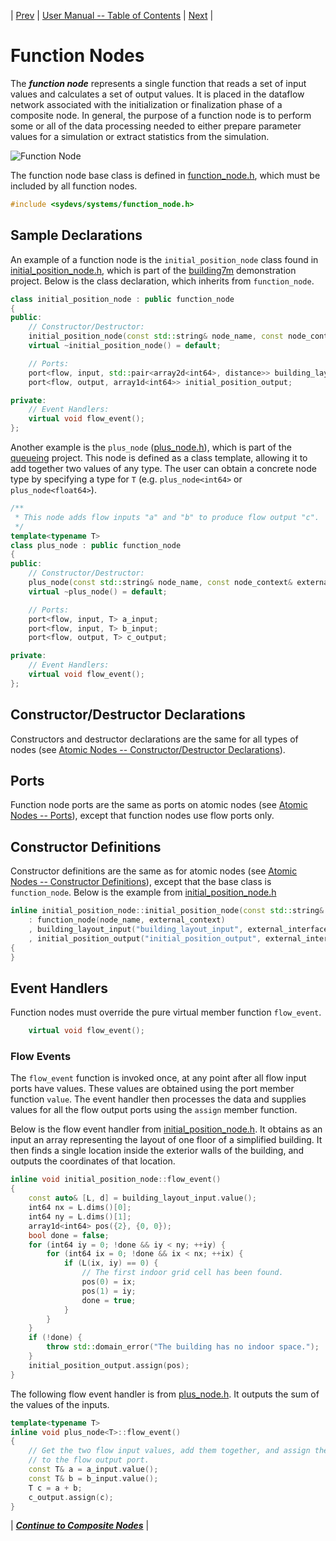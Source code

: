 | [Prev](atomic_nodes.html) | [User Manual -- Table of Contents](index.html) | [Next](composite_nodes.html) |
# Function Nodes

The ***function node*** represents a single function that reads a set of input values and calculates a set of output values. It is placed in the dataflow network associated with the initialization or finalization phase of a composite node. In general, the purpose of a function node is to perform some or all of the data processing needed to either prepare parameter values for a simulation or extract statistics from the simulation.

![Function Node](../doc/images/sydevs_function_node.png "SyDEVS function node")

The function node base class is defined in [function_node.h](https://github.com/Autodesk/sydevs/blob/master/src/sydevs/systems/function_node.h), which must be included by all function nodes.

```cpp
#include <sydevs/systems/function_node.h>
```

## Sample Declarations

An example of a function node is the `initial_position_node` class found in [initial_position_node.h](https://github.com/Autodesk/sydevs/blob/master/src/examples/demo/building7m/initial_position_node.h), which is part of the [building7m](https://github.com/Autodesk/sydevs/tree/master/src/examples/demo/building7m) demonstration project. Below is the class declaration, which inherits from `function_node`.

```cpp
class initial_position_node : public function_node
{
public:
    // Constructor/Destructor:
    initial_position_node(const std::string& node_name, const node_context& external_context);
    virtual ~initial_position_node() = default;

    // Ports:
    port<flow, input, std::pair<array2d<int64>, distance>> building_layout_input;
    port<flow, output, array1d<int64>> initial_position_output;

private:
    // Event Handlers:
    virtual void flow_event();
};
```

Another example is the `plus_node` ([plus_node.h](https://github.com/Autodesk/sydevs/blob/master/src/examples/demo/queueing/plus_node.h)), which is part of the [queueing](https://github.com/Autodesk/sydevs/tree/master/src/examples/demo/queueing) project. This node is defined as a class template, allowing it to add together two values of any type. The user can obtain a concrete node type by specifying a type for `T` (e.g. `plus_node<int64>` or `plus_node<float64>`).

```cpp
/**
 * This node adds flow inputs "a" and "b" to produce flow output "c".
 */
template<typename T>
class plus_node : public function_node
{
public:
    // Constructor/Destructor:
    plus_node(const std::string& node_name, const node_context& external_context);
    virtual ~plus_node() = default;

    // Ports:
    port<flow, input, T> a_input;
    port<flow, input, T> b_input;
    port<flow, output, T> c_output;

private:
    // Event Handlers:
    virtual void flow_event();
};
```

## Constructor/Destructor Declarations

Constructors and destructor declarations are the same for all types of nodes (see [Atomic Nodes -- Constructor/Destructor Declarations](atomic_nodes.html#constructordestructor-declarations)).

## Ports

Function node ports are the same as ports on atomic nodes (see [Atomic Nodes -- Ports](atomic_nodes.html#ports)), except that function nodes use flow ports only.

## Constructor Definitions

Constructor definitions are the same as for atomic nodes (see [Atomic Nodes -- Constructor Definitions](atomic_nodes.html#constructor-definitions)), except that the base class is `function_node`. Below is the example from [initial_position_node.h](https://github.com/Autodesk/sydevs/blob/master/src/examples/demo/building7m/initial_position_node.h)

```cpp
inline initial_position_node::initial_position_node(const std::string& node_name, const node_context& external_context)
    : function_node(node_name, external_context)
    , building_layout_input("building_layout_input", external_interface())
    , initial_position_output("initial_position_output", external_interface())
{
}
```

## Event Handlers

Function nodes must override the pure virtual member function `flow_event`.

```cpp
    virtual void flow_event();
```

### Flow Events

The `flow_event` function is invoked once, at any point after all flow input ports have values. These values are obtained using the port member function `value`. The event handler then processes the data and supplies values for all the flow output ports using the `assign` member function.

Below is the flow event handler from [initial_position_node.h](https://github.com/Autodesk/sydevs/blob/master/src/examples/demo/building7m/initial_position_node.h). It obtains as an input an array representing the layout of one floor of a simplified building. It then finds a single location inside the exterior walls of the building, and outputs the coordinates of that location.

```cpp
inline void initial_position_node::flow_event()
{
    const auto& [L, d] = building_layout_input.value();
    int64 nx = L.dims()[0];
    int64 ny = L.dims()[1];
    array1d<int64> pos({2}, {0, 0});
    bool done = false;
    for (int64 iy = 0; !done && iy < ny; ++iy) {
        for (int64 ix = 0; !done && ix < nx; ++ix) {
            if (L(ix, iy) == 0) {
                // The first indoor grid cell has been found.
                pos(0) = ix;
                pos(1) = iy;
                done = true;
            }
        }
    }
    if (!done) {
        throw std::domain_error("The building has no indoor space.");
    }
    initial_position_output.assign(pos);
}
```

The following flow event handler is from [plus_node.h](https://github.com/Autodesk/sydevs/blob/master/src/examples/demo/queueing/plus_node.h). It outputs the sum of the values of the inputs.

```cpp
template<typename T>
inline void plus_node<T>::flow_event()
{
    // Get the two flow input values, add them together, and assign the result
    // to the flow output port.
    const T& a = a_input.value();
    const T& b = b_input.value();
    T c = a + b;
    c_output.assign(c);
}
```


| [***Continue to Composite Nodes***](composite_nodes.html) |